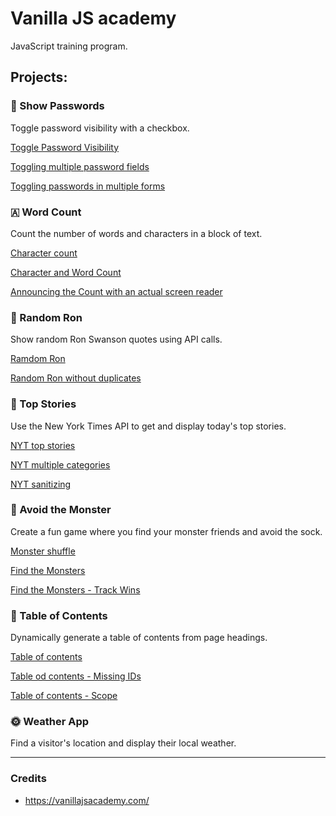 # Vanilla JS academy 

JavaScript training program.

  ## Projects:

### 🔑 Show Passwords
Toggle password visibility with a checkbox.

[Toggle Password Visibility](https://github.com/sandix34/Vanilla-JS-Academy/tree/master/Toggle-Password-Visibility)

[Toggling multiple password fields](https://github.com/sandix34/Vanilla-JS-Academy/tree/master/Toggling-multiple-password-fields)

[Toggling passwords in multiple forms](https://github.com/sandix34/Vanilla-JS-Academy/tree/master/Toggling-passwords-in-multiple-forms)

### 🇦 Word Count
Count the number of words and characters in a block of text.

[Character count](https://github.com/sandix34/Vanilla-JS-Academy/tree/master/Character-count)

[Character and Word Count](https://github.com/sandix34/Vanilla-JS-Academy/tree/master/Character-and-word-count)

[Announcing the Count with an actual screen reader](https://github.com/sandix34/Vanilla-JS-Academy/tree/master/Character-and-word-count-accessibility)

### 🔀 Random Ron
Show random Ron Swanson quotes using API calls.

[Ramdom Ron](https://github.com/sandix34/Vanilla-JS-Academy/tree/master/Random-ron)

[Random Ron without duplicates](https://courses.gomakethings.com/academy/2020-10/project-random-ron-without-duplicates/)

### 📰 Top Stories
Use the New York Times API to get and display today's top stories.

[NYT top stories](https://github.com/sandix34/Vanilla-JS-Academy/tree/master/NYT-top-stories)

[NYT multiple categories](https://github.com/sandix34/Vanilla-JS-Academy/tree/master/NYT-multiple-categories)

[NYT sanitizing](https://github.com/sandix34/Vanilla-JS-Academy/tree/master/NYT-sanitizing)

### 👾 Avoid the Monster
Create a fun game where you find your monster friends and avoid the sock.

[Monster shuffle](https://github.com/sandix34/Vanilla-JS-Academy/tree/master/Monster-shuffle)

[Find the Monsters](https://github.com/sandix34/Vanilla-JS-Academy/tree/master/Find-the-monsters)

[Find the Monsters - Track Wins](https://github.com/sandix34/Vanilla-JS-Academy/tree/master/Fint-the-monsters-Track-wins)

### 📄 Table of Contents
Dynamically generate a table of contents from page headings.

[Table of contents](https://github.com/sandix34/Vanilla-JS-Academy/tree/master/Table-of-contents)

[Table od contents - Missing IDs](https://github.com/sandix34/Vanilla-JS-Academy/tree/master/Table-of-contents-Missing-IDs)

[Table of contents - Scope](https://github.com/sandix34/Vanilla-JS-Academy/tree/master/Table-of-contents-scope)

### 🌞 Weather App
Find a visitor's location and display their local weather.

---
### Credits

* https://vanillajsacademy.com/